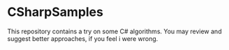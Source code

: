 # CSharpSamples

This repository contains a try on some C# algorithms. You may review and suggest better approaches, if you feel i were wrong. 
